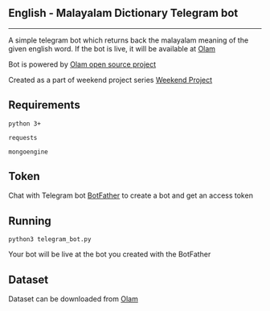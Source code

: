 ## English - Malayalam Dictionary Telegram bot
---
A simple telegram bot which returns back the malayalam meaning of the given english word. 
If the bot is live, it will be available at [Olam](https://telegram.me/olamtg_bot)

Bot is powered by [Olam open source project](https://olam.in/open/)

Created as a part of weekend project series [Weekend Project](http://mithun.co/weekend)

Requirements
--
`python 3+`

`requests`

`mongoengine`

Token
--
Chat with Telegram bot [BotFather](https://telegram.me/BotFather) to create a bot and get an access token

Running
--
`python3 telegram_bot.py`

Your bot will be live at the bot you created with the BotFather


Dataset
--
Dataset can be downloaded from [Olam](https://olam.in/open/enml/)